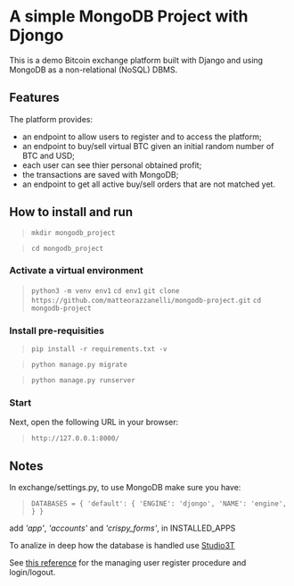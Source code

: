 # A simple MongoDB Project with Djongo
This is a demo Bitcoin exchange platform built with Django and using MongoDB as a non-relational (NoSQL) DBMS.

## Features
The platform provides:
- an endpoint to allow users to register and to access the platform;
- an endpoint to buy/sell virtual BTC given an initial random number of BTC and USD;
- each user can see thier personal obtained profit;
- the transactions are saved with MongoDB;
- an endpoint to get all active buy/sell orders that are not matched yet.

## How to install and run

> `mkdir mongodb_project`

> `cd mongodb_project`

### Activate a virtual environment

> `python3 -m venv env1`
> `cd env1`
> `git clone https://github.com/matteorazzanelli/mongodb-project.git`
> `cd mongodb-project`

### Install pre-requisities

> `pip install -r requirements.txt -v`

> `python manage.py migrate` 

> `python manage.py runserver` 

### Start

Next, open the following URL in your browser: 

> `http://127.0.0.1:8000/`


## Notes

In exchange/settings.py, to use MongoDB make sure you have:

> `
DATABASES = {
  'default': {
    'ENGINE': 'djongo',
    'NAME': 'engine',
  }
}
`

add _'app'_, _'accounts'_ and _'crispy_forms'_, in INSTALLED_APPS

To analize in deep how the database is handled use [Studio3T](https://studio3t.com/download/)

See [this reference](https://ordinarycoders.com/blog/article/django-user-register-login-logout) for the managing user register procedure and login/logout.
